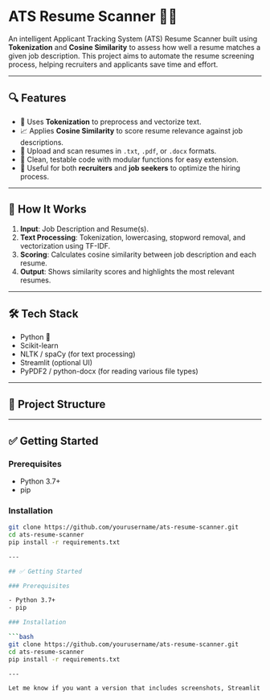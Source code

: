 # ATS Resume Scanner 🧠📄

An intelligent Applicant Tracking System (ATS) Resume Scanner built using **Tokenization** and **Cosine Similarity** to assess how well a resume matches a given job description. This project aims to automate the resume screening process, helping recruiters and applicants save time and effort.

---

## 🔍 Features

- 🔢 Uses **Tokenization** to preprocess and vectorize text.
- 📈 Applies **Cosine Similarity** to score resume relevance against job descriptions.
- 📄 Upload and scan resumes in `.txt`, `.pdf`, or `.docx` formats.
- 🧪 Clean, testable code with modular functions for easy extension.
- 🧠 Useful for both **recruiters** and **job seekers** to optimize the hiring process.

---

## 🚀 How It Works

1. **Input**: Job Description and Resume(s).
2. **Text Processing**: Tokenization, lowercasing, stopword removal, and vectorization using TF-IDF.
3. **Scoring**: Calculates cosine similarity between job description and each resume.
4. **Output**: Shows similarity scores and highlights the most relevant resumes.

---

## 🛠️ Tech Stack

- Python 🐍
- Scikit-learn
- NLTK / spaCy (for text processing)
- Streamlit (optional UI)
- PyPDF2 / python-docx (for reading various file types)

---

## 📂 Project Structure


---

## ✅ Getting Started

### Prerequisites

- Python 3.7+
- pip

### Installation

```bash
git clone https://github.com/yourusername/ats-resume-scanner.git
cd ats-resume-scanner
pip install -r requirements.txt

---

## ✅ Getting Started

### Prerequisites

- Python 3.7+
- pip

### Installation

```bash
git clone https://github.com/yourusername/ats-resume-scanner.git
cd ats-resume-scanner
pip install -r requirements.txt

---

Let me know if you want a version that includes screenshots, Streamlit web interface details, or an example resume/job description.
